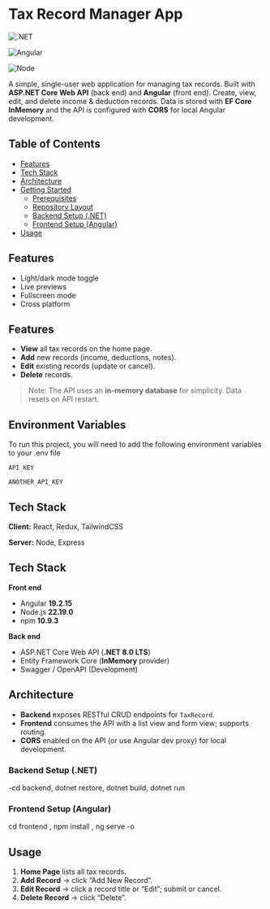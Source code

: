 # Tax Record Manager App

![.NET](https://img.shields.io/badge/.NET-8.0_LTS-512BD4?logo=dotnet&logoColor=white) 

![Angular](https://img.shields.io/badge/Angular-19-red?logo=angular&logoColor=white) 

![Node](https://img.shields.io/badge/Node-22.x-339933?logo=node.js&logoColor=white)

A simple, single-user web application for managing tax records. Built with **ASP.NET Core Web API** (back end) and **Angular** (front end). Create, view, edit, and delete income & deduction records. Data is stored with **EF Core InMemory** and the API is configured with **CORS** for local Angular development.

## Table of Contents
- [Features](#features)
- [Tech Stack](#tech-stack)
- [Architecture](#architecture)
- [Getting Started](#getting-started)
  - [Prerequisites](#prerequisites)
  - [Repository Layout](#repository-layout)
  - [Backend Setup (.NET)](#backend-setup-net)
  - [Frontend Setup (Angular)](#frontend-setup-angular)
- [Usage](#usage)



## Features

- Light/dark mode toggle
- Live previews
- Fullscreen mode
- Cross platform

## Features
- **View** all tax records on the home page.
- **Add** new records (income, deductions, notes).
- **Edit** existing records (update or cancel).
- **Delete** records.


> Note: The API uses an **in-memory database** for simplicity. Data resets on API restart.

## Environment Variables

To run this project, you will need to add the following environment variables to your .env file

`API_KEY`

`ANOTHER_API_KEY`


## Tech Stack

**Client:** React, Redux, TailwindCSS

**Server:** Node, Express

## Tech Stack
**Front end**
- Angular **19.2.15**
- Node.js **22.19.0**
- npm **10.9.3**

**Back end**
- ASP.NET Core Web API (**.NET 8.0 LTS**)
- Entity Framework Core (**InMemory** provider)
- Swagger / OpenAPI (Development)
## Architecture
- **Backend** exposes RESTful CRUD endpoints for `TaxRecord`.
- **Frontend** consumes the API with a list view and form view; supports routing.
- **CORS** enabled on the API (or use Angular dev proxy) for local development.

### Backend Setup (.NET)
-cd backend, dotnet restore, dotnet build, dotnet run



### Frontend Setup (Angular)
cd frontend
, npm install
, ng serve -o


## Usage
1. **Home Page** lists all tax records.
2. **Add Record** → click “Add New Record”.
3. **Edit Record** → click a record title or “Edit”; submit or cancel.
4. **Delete Record** → click “Delete”.
